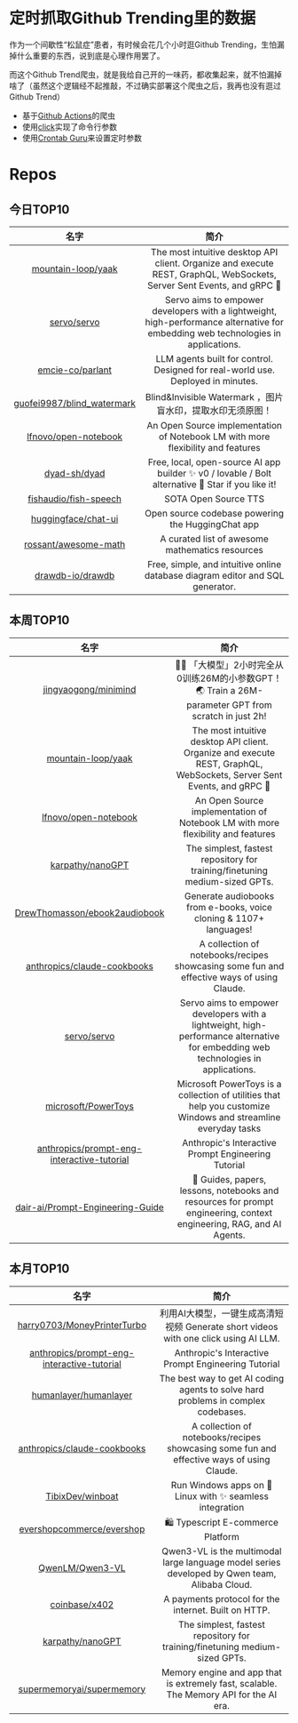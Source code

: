 # 定时抓取Github Trending里的数据

作为一个间歇性“松鼠症”患者，有时候会花几个小时逛Github Trending，生怕漏掉什么重要的东西，说到底是心理作用罢了。

而这个Github Trend爬虫，就是我给自己开的一味药，都收集起来，就不怕漏掉啥了（虽然这个逻辑经不起推敲，不过确实部署这个爬虫之后，我再也没有逛过Github Trend）

* 基于[Github Actions](https://docs.github.com/en/actions)的爬虫
* 使用[click](https://github.com/pallets/click)实现了命令行参数
* 使用[Crontab Guru](https://crontab.guru/)来设置定时参数

# Repos
## 今日TOP10 
<!-- START OF DAILY_TOP10_REPOS -->
| 名字 | 简介 |
| :----: | :----: |
| [mountain-loop/yaak](https://github.com/mountain-loop/yaak) | The most intuitive desktop API client. Organize and execute REST, GraphQL, WebSockets, Server Sent Events, and gRPC 🦬 |
| [servo/servo](https://github.com/servo/servo) | Servo aims to empower developers with a lightweight, high-performance alternative for embedding web technologies in applications. |
| [emcie-co/parlant](https://github.com/emcie-co/parlant) | LLM agents built for control. Designed for real-world use. Deployed in minutes. |
| [guofei9987/blind_watermark](https://github.com/guofei9987/blind_watermark) | Blind&Invisible Watermark ，图片盲水印，提取水印无须原图！ |
| [lfnovo/open-notebook](https://github.com/lfnovo/open-notebook) | An Open Source implementation of Notebook LM with more flexibility and features |
| [dyad-sh/dyad](https://github.com/dyad-sh/dyad) | Free, local, open-source AI app builder ✨ v0 / lovable / Bolt alternative 🌟 Star if you like it! |
| [fishaudio/fish-speech](https://github.com/fishaudio/fish-speech) | SOTA Open Source TTS |
| [huggingface/chat-ui](https://github.com/huggingface/chat-ui) | Open source codebase powering the HuggingChat app |
| [rossant/awesome-math](https://github.com/rossant/awesome-math) | A curated list of awesome mathematics resources |
| [drawdb-io/drawdb](https://github.com/drawdb-io/drawdb) | Free, simple, and intuitive online database diagram editor and SQL generator. |
<!-- END OF DAILY_TOP10_REPOS -->

## 本周TOP10
<!-- START OF WEEKLY_TOP10_REPOS -->
| 名字 | 简介 |
| :----: | :----: |
| [jingyaogong/minimind](https://github.com/jingyaogong/minimind) | 🚀🚀 「大模型」2小时完全从0训练26M的小参数GPT！🌏 Train a 26M-parameter GPT from scratch in just 2h! |
| [mountain-loop/yaak](https://github.com/mountain-loop/yaak) | The most intuitive desktop API client. Organize and execute REST, GraphQL, WebSockets, Server Sent Events, and gRPC 🦬 |
| [lfnovo/open-notebook](https://github.com/lfnovo/open-notebook) | An Open Source implementation of Notebook LM with more flexibility and features |
| [karpathy/nanoGPT](https://github.com/karpathy/nanoGPT) | The simplest, fastest repository for training/finetuning medium-sized GPTs. |
| [DrewThomasson/ebook2audiobook](https://github.com/DrewThomasson/ebook2audiobook) | Generate audiobooks from e-books, voice cloning & 1107+ languages! |
| [anthropics/claude-cookbooks](https://github.com/anthropics/claude-cookbooks) | A collection of notebooks/recipes showcasing some fun and effective ways of using Claude. |
| [servo/servo](https://github.com/servo/servo) | Servo aims to empower developers with a lightweight, high-performance alternative for embedding web technologies in applications. |
| [microsoft/PowerToys](https://github.com/microsoft/PowerToys) | Microsoft PowerToys is a collection of utilities that help you customize Windows and streamline everyday tasks |
| [anthropics/prompt-eng-interactive-tutorial](https://github.com/anthropics/prompt-eng-interactive-tutorial) | Anthropic's Interactive Prompt Engineering Tutorial |
| [dair-ai/Prompt-Engineering-Guide](https://github.com/dair-ai/Prompt-Engineering-Guide) | 🐙 Guides, papers, lessons, notebooks and resources for prompt engineering, context engineering, RAG, and AI Agents. |
<!-- END OF WEEKLY_TOP10_REPOS -->

## 本月TOP10
<!-- START OF MONTHLY_TOP10_REPOS -->
| 名字 | 简介 |
| :----: | :----: |
| [harry0703/MoneyPrinterTurbo](https://github.com/harry0703/MoneyPrinterTurbo) | 利用AI大模型，一键生成高清短视频 Generate short videos with one click using AI LLM. |
| [anthropics/prompt-eng-interactive-tutorial](https://github.com/anthropics/prompt-eng-interactive-tutorial) | Anthropic's Interactive Prompt Engineering Tutorial |
| [humanlayer/humanlayer](https://github.com/humanlayer/humanlayer) | The best way to get AI coding agents to solve hard problems in complex codebases. |
| [anthropics/claude-cookbooks](https://github.com/anthropics/claude-cookbooks) | A collection of notebooks/recipes showcasing some fun and effective ways of using Claude. |
| [TibixDev/winboat](https://github.com/TibixDev/winboat) | Run Windows apps on 🐧 Linux with ✨ seamless integration |
| [evershopcommerce/evershop](https://github.com/evershopcommerce/evershop) | 🛍️ Typescript E-commerce Platform |
| [QwenLM/Qwen3-VL](https://github.com/QwenLM/Qwen3-VL) | Qwen3-VL is the multimodal large language model series developed by Qwen team, Alibaba Cloud. |
| [coinbase/x402](https://github.com/coinbase/x402) | A payments protocol for the internet. Built on HTTP. |
| [karpathy/nanoGPT](https://github.com/karpathy/nanoGPT) | The simplest, fastest repository for training/finetuning medium-sized GPTs. |
| [supermemoryai/supermemory](https://github.com/supermemoryai/supermemory) | Memory engine and app that is extremely fast, scalable. The Memory API for the AI era. |
<!-- END OF MONTHLY_TOP10_REPOS -->
